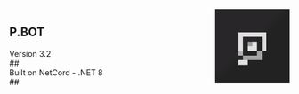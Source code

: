 
<img display="block" src="Bot Icon.png" width="134px" align="right"/>
<span style="white-space: pre-line"><h2>P.BOT</h2><p> Version 3.2
##
Built on NetCord - .NET 8  
##
</p>
</span>